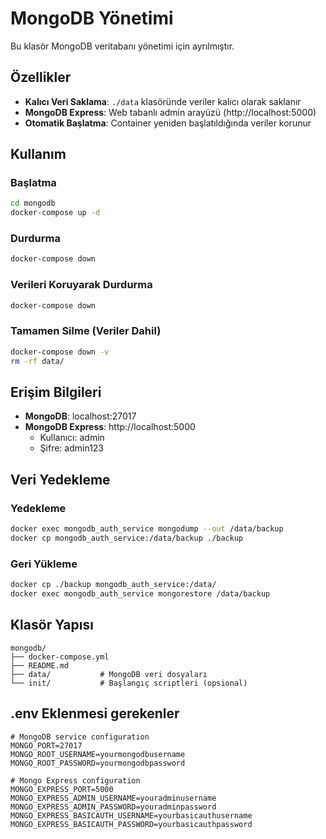 # MongoDB Yönetimi

Bu klasör MongoDB veritabanı yönetimi için ayrılmıştır.

## Özellikler

- **Kalıcı Veri Saklama**: `./data` klasöründe veriler kalıcı olarak saklanır
- **MongoDB Express**: Web tabanlı admin arayüzü (http://localhost:5000)
- **Otomatik Başlatma**: Container yeniden başlatıldığında veriler korunur

## Kullanım

### Başlatma
```bash
cd mongodb
docker-compose up -d
```

### Durdurma
```bash
docker-compose down
```

### Verileri Koruyarak Durdurma
```bash
docker-compose down
```

### Tamamen Silme (Veriler Dahil)
```bash
docker-compose down -v
rm -rf data/
```

## Erişim Bilgileri

- **MongoDB**: localhost:27017
- **MongoDB Express**: http://localhost:5000
  - Kullanıcı: admin
  - Şifre: admin123

## Veri Yedekleme

### Yedekleme
```bash
docker exec mongodb_auth_service mongodump --out /data/backup
docker cp mongodb_auth_service:/data/backup ./backup
```

### Geri Yükleme
```bash
docker cp ./backup mongodb_auth_service:/data/
docker exec mongodb_auth_service mongorestore /data/backup
```

## Klasör Yapısı

```
mongodb/
├── docker-compose.yml
├── README.md
├── data/           # MongoDB veri dosyaları
└── init/           # Başlangıç scriptleri (opsional)
``` 

## .env Eklenmesi gerekenler

```
# MongoDB service configuration
MONGO_PORT=27017
MONGO_ROOT_USERNAME=yourmongodbusername
MONGO_ROOT_PASSWORD=yourmongodbpassword

# Mongo Express configuration
MONGO_EXPRESS_PORT=5000
MONGO_EXPRESS_ADMIN_USERNAME=youradminusername
MONGO_EXPRESS_ADMIN_PASSWORD=youradminpassword
MONGO_EXPRESS_BASICAUTH_USERNAME=yourbasicauthusername
MONGO_EXPRESS_BASICAUTH_PASSWORD=yourbasicauthpassword
```

